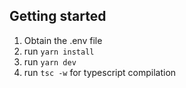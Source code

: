 ## Getting started

1. Obtain the .env file
2. run `yarn install`
3. run `yarn dev`
4. run `tsc -w` for typescript compilation
